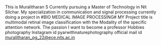 This is Muralitharan S 
Currently pursuing a Master of Technology in Nit Silchar.
My specialization in communication and signal processing
currently doing a project in #BIO MEDICAL IMAGE PROCESSING#
MY Project title is multimodal retinal image classification with the Modality of the specific attention network.
The passion I want to become a professor
Hobbies photography
Instagram id pyarwithnaturephotography
official mail id muralitharan_pg_22@ece.nits.ac.in
